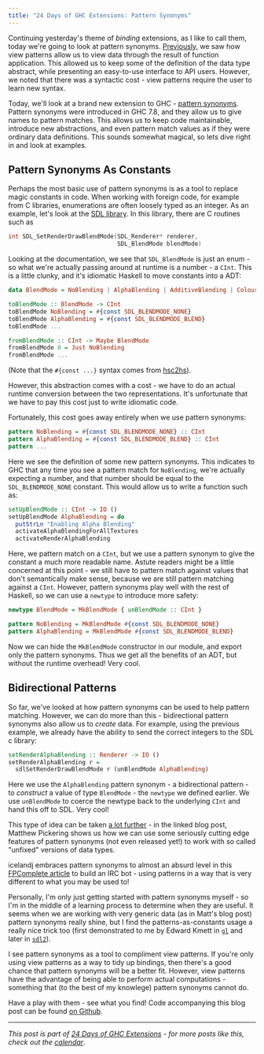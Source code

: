 ```yaml
---
title: "24 Days of GHC Extensions: Pattern Synonyms"
---
```


Continuing yesterday's theme of *binding* extensions, as I like to call them,
today we're going to look at pattern
synonyms. [Previously](/posts/2014-12-02-view-patterns.html), we saw how view
patterns allow us to view data through the result of function application. This
allowed us to keep some of the definition of the data type abstract, while
presenting an easy-to-use interface to API users. However, we noted that there
was a syntactic cost - view patterns require the user to learn new syntax.

Today, we'll look at a brand new extension to GHC -
[pattern synonyms](https://downloads.haskell.org/~ghc/7.8.3/docs/html/users_guide/syntax-extns.html#pattern-synonyms). Pattern
synonyms were introduced in GHC 7.8, and they allow us to give names to pattern
matches. This allows us to keep code maintainable, introduce new abstractions,
and even pattern match values as if they were ordinary data definitions. This
sounds somewhat magical, so lets dive right in and look at examples.

## Pattern Synonyms As Constants

Perhaps the most basic use of pattern synonyms is as a tool to replace magic
constants in code. When working with foreign code, for example from C libraries,
enumerations are often loosely typed as an integer. As an example, let's look at
the [SDL library](http://libsdl.org). In this library, there are C routines such
as

```c
int SDL_SetRenderDrawBlendMode(SDL_Renderer* renderer,
                               SDL_BlendMode blendMode)
```


Looking at the documentation, we see that `SDL_BlendMode` is just an enum - so
what we're actually passing around at runtime is a number - a `CInt`. This is a
little clunky, and it's idiomatic Haskell to move constants into a ADT:

```haskell
data BlendMode = NoBlending | AlphaBlending | AdditiveBlending | ColourModulatedBlending

toBlendMode :: BlendMode -> CInt
toBlendMode NoBlending = #{const SDL_BLENDMODE_NONE}
toBlendMode AlphaBlending = #{const SDL_BLENDMODE_BLEND}
toBlendMode ...

fromBlendMode :: CInt -> Maybe BlendMode
fromBlendMode 0 = Just NoBlending
fromBlendMode ...
```

(Note that the `#{const ...}` syntax comes from
[hsc2hs](https://downloads.haskell.org/~ghc/latest/docs/html/users_guide/hsc2hs.html)).

However, this abstraction comes with a cost - we have to do an actual runtime
conversion between the two representations. It's unfortunate that we have to pay
this cost just to write idiomatic code.

Fortunately, this cost goes away entirely when we use pattern synonyms:

```haskell
pattern NoBlending = #{const SDL_BLENDMODE_NONE} :: CInt
pattern AlphaBlending = #{const SDL_BLENDMODE_BLEND} :: CInt
pattern ...
```

Here we see the definition of some new pattern synonyms. This indicates to GHC
that any time you see a pattern match for `NoBlending`, we're actually expecting
a number, and that number should be equal to the `SDL_BLENDMODE_NONE`
constant. This would allow us to write a function such as:

```haskell
setUpBlendMode :: CInt -> IO ()
setUpBlendMode AlphaBlending = do
  putStrLn "Enabling Alpha Blending"
  activateAlphaBlendingForAllTextures
  activateRenderAlphaBlending
```

Here, we pattern match on a `CInt`, but we use a pattern synonym to give the
constant a much more readable name. Astute readers might be a little concerned
at this point - we still have to pattern match against values that don't
semantically make sense, because we are still pattern matching against a
`CInt`. However, pattern synonyms play well with the rest of Haskell, so we can
use a `newtype` to introduce more safety:

```haskell
newtype BlendMode = MkBlendMode { unBlendMode :: CInt }

pattern NoBlending = MkBlendMode #{const SDL_BLENDMODE_NONE}
pattern AlphaBlending = MkBlendMode #{const SDL_BLENDMODE_BLEND}
```

Now we can hide the `MkBlendMode` constructor in our module, and export only the
pattern synonyms. Thus we get all the benefits of an ADT, but without the
runtime overhead! Very cool.

## Bidirectional Patterns

So far, we've looked at how pattern synonyms can be used to help pattern
matching. However, we can do more than this - bidirectional pattern synonyms
also allow us to *create* data. For example, using the previous example, we
already have the ability to send the correct integers to the SDL c library:

```haskell
setRenderAlphaBlending :: Renderer -> IO ()
setRenderAlphaBlending r =
  sdlSetRenderDrawBlendMode r (unBlendMode AlphaBlending)
```

Here we use the `AlphaBlending` pattern synonym - a bidirectional pattern - to
*construct* a value of type `BlendMode` - the `newtype` we defined earlier. We
use `unBlendMode` to coerce the newtype back to the underlying `CInt` and hand
this off to SDL. Very cool!

This type of idea can be taken
[a lot further](https://mpickering.github.io/posts/2014-11-27-pain-free.html) -
in the linked blog post, Matthew Pickering shows us how we can use some seriously
cutting edge features of pattern synonyms (not even released yet!) to work with
so called "unfixed" versions of data types.

icelandj embraces pattern synonyms to almost an absurd level in this
[FPComplete article](https://www.fpcomplete.com/user/icelandj/Pattern%20synonyms)
to build an IRC bot - using patterns in a way that is very different to what you
may be used to!

Personally, I'm only just getting started with pattern synonyms myself - so I'm
in the middle of a learning process to determine when they are useful. It seems
when we are working with very generic data (as in Matt's blog post) pattern
synonyms really shine, but I find the patterns-as-constants usage a really nice
trick too (first
demonstrated to me by Edward Kmett in
[`gl`](http://hackage.haskell.org/package/gl) and later in
[`sdl2`](http://hackage.haskell.org/package/sdl2)).

I see pattern synonyms as a tool to compliment view patterns. If you're only
using view patterns as a way to tidy up bindings, then there's a good chance
that pattern synonyms will be a better fit. However, view patterns have the
advantage of being able to perform actual computations - something that (to the
best of my knowlege) pattern synonyms cannot do.

Have a play with them - see what you find! Code accompanying this blog post can
be found
[on Github](https://github.com/ocharles/blog/blob/master/code/2014-12-03-pattern-synonyms.hs).

----

*This post is part of
[24 Days of GHC Extensions](/pages/2014-12-01-24-days-of-ghc-extensions.html) -
for more posts like this, check out the
[calendar](/pages/2014-12-01-24-days-of-ghc-extensions.html)*.
